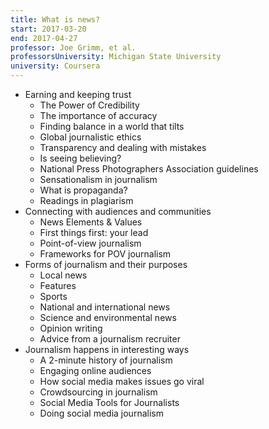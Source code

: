 ```yaml
---
title: What is news?
start: 2017-03-20
end: 2017-04-27
professor: Joe Grimm, et al.
professorsUniversity: Michigan State University
university: Coursera
---
```

- Earning and keeping trust
  - The Power of Credibility
  - The importance of accuracy
  - Finding balance in a world that tilts
  - Global journalistic ethics
  - Transparency and dealing with mistakes
  - Is seeing believing?
  - National Press Photographers Association guidelines
  - Sensationalism in journalism
  - What is propaganda?
  - Readings in plagiarism
- Connecting with audiences and communities
  - News Elements &amp; Values
  - First things first: your lead
  - Point-of-view journalism
  - Frameworks for POV journalism
- Forms of journalism and their purposes
  - Local news
  - Features
  - Sports
  - National and international news
  - Science and environmental news
  - Opinion writing
  - Advice from a journalism recruiter
- Journalism happens in interesting ways
  - A 2-minute history of journalism
  - Engaging online audiences
  - How social media makes issues go viral
  - Crowdsourcing in journalism
  - Social Media Tools for Journalists
  - Doing social media journalism
